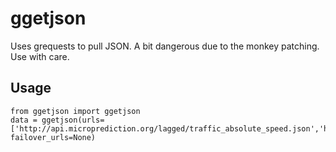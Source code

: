 # ggetjson
Uses grequests to pull JSON. A bit dangerous due to the monkey patching. Use with care. 

## Usage

    from ggetjson import ggetjson
    data = ggetjson(urls=['http://api.microprediction.org/lagged/traffic_absolute_speed.json','http://api.microprediction.org/lagged/die.json], failover_urls=None)
